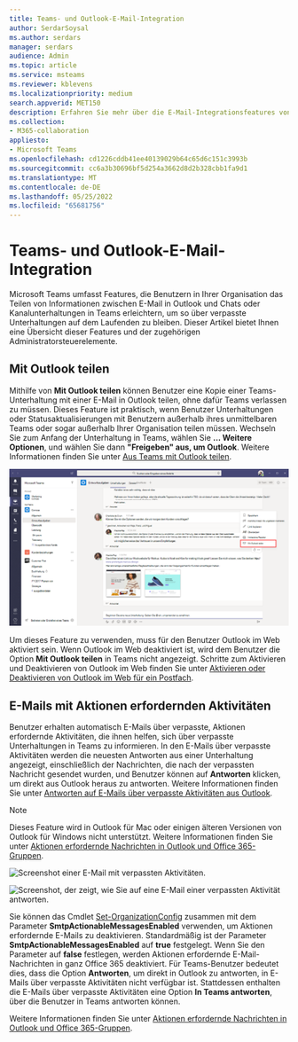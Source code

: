 ```yaml
---
title: Teams- und Outlook-E-Mail-Integration
author: SerdarSoysal
ms.author: serdars
manager: serdars
audience: Admin
ms.topic: article
ms.service: msteams
ms.reviewer: kblevens
ms.localizationpriority: medium
search.appverid: MET150
description: Erfahren Sie mehr über die E-Mail-Integrationsfeatures von Teams und Outlook, einschließlich Funktionen, mit denen Benutzer Informationen zwischen E-Mail in Outlook und Chats oder Kanalunterhaltungen in Teams teilen können.
ms.collection:
- M365-collaboration
appliesto:
- Microsoft Teams
ms.openlocfilehash: cd1226cddb41ee40139029b64c65d6c151c3993b
ms.sourcegitcommit: cc6a3b30696bf5d254a3662d8d2b328cbb1fa9d1
ms.translationtype: MT
ms.contentlocale: de-DE
ms.lasthandoff: 05/25/2022
ms.locfileid: "65681756"
---
```

# <a name="teams-and-outlook-email-integration"></a>Teams- und Outlook-E-Mail-Integration

Microsoft Teams umfasst Features, die Benutzern in Ihrer Organisation das Teilen von Informationen zwischen E-Mail in Outlook und Chats oder Kanalunterhaltungen in Teams erleichtern, um so über verpasste Unterhaltungen auf dem Laufenden zu bleiben. Dieser Artikel bietet Ihnen eine Übersicht dieser Features und der zugehörigen Administratorsteuerelemente.

## <a name="share-to-outlook"></a>Mit Outlook teilen

Mithilfe von **Mit Outlook teilen** können Benutzer eine Kopie einer Teams-Unterhaltung mit einer E-Mail in Outlook teilen, ohne dafür Teams verlassen zu müssen. Dieses Feature ist praktisch, wenn Benutzer Unterhaltungen oder Statusaktualisierungen mit Benutzern außerhalb ihres unmittelbaren Teams oder sogar außerhalb Ihrer Organisation teilen müssen. Wechseln Sie zum Anfang der Unterhaltung in Teams, wählen Sie **... Weitere Optionen**, und wählen Sie dann **"Freigeben" aus, um Outlook**.  Weitere Informationen finden Sie unter [Aus Teams mit Outlook teilen](https://support.office.com/article/share-to-outlook-from-teams-f9dabbe9-9e9b-4e35-99dd-2eeeb67c4f6d).

![Screenshot mit dem Feature "Für Outlook freigeben" in Teams.](media/share-to-outlook.png)

Um dieses Feature zu verwenden, muss für den Benutzer Outlook im Web aktiviert sein. Wenn Outlook im Web deaktiviert ist, wird dem Benutzer die Option **Mit Outlook teilen** in Teams nicht angezeigt. Schritte zum Aktivieren und Deaktivieren von Outlook im Web finden Sie unter [Aktivieren oder Deaktivieren von Outlook im Web für ein Postfach](/exchange/recipients-in-exchange-online/manage-user-mailboxes/enable-or-disable-outlook-web-app).

## <a name="actionable-activity-emails"></a>E-Mails mit Aktionen erfordernden Aktivitäten

Benutzer erhalten automatisch E-Mails über verpasste, Aktionen erfordernde Aktivitäten, die ihnen helfen, sich über verpasste Unterhaltungen in Teams zu informieren. In den E-Mails über verpasste Aktivitäten werden die neuesten Antworten aus einer Unterhaltung angezeigt, einschließlich der Nachrichten, die nach der verpassten Nachricht gesendet wurden, und Benutzer können auf **Antworten** klicken, um direkt aus Outlook heraus zu antworten. Weitere Informationen finden Sie unter [Antworten auf E-Mails über verpasste Aktivitäten aus Outlook](https://support.office.com/article/reply-to-missed-activity-emails-from-outlook-bc0cf587-db26-4946-aac7-8eebd84f1381). 

> [!NOTE]
> Dieses Feature wird in Outlook für Mac oder einigen älteren Versionen von Outlook für Windows nicht unterstützt. Weitere Informationen finden Sie unter [Aktionen erfordernde Nachrichten in Outlook und Office 365-Gruppen](/outlook/actionable-messages/).

![Screenshot einer E-Mail mit verpassten Aktivitäten.](media/missed-activity-email.png)

![Screenshot, der zeigt, wie Sie auf eine E-Mail einer verpassten Aktivität antworten.](media/missed-activity-email-reply.png)

Sie können das Cmdlet [Set-OrganizationConfig](/powershell/module/exchange/organization/set-organizationconfig) zusammen mit dem Parameter **SmtpActionableMessagesEnabled** verwenden, um Aktionen erfordernde E-Mails zu deaktivieren. Standardmäßig ist der Parameter **SmtpActionableMessagesEnabled** auf **true** festgelegt. Wenn Sie den Parameter auf **false** festlegen, werden Aktionen erfordernde E-Mail-Nachrichten in ganz Office 365 deaktiviert. Für Teams-Benutzer bedeutet dies, dass die Option **Antworten**, um direkt in Outlook zu antworten, in E-Mails über verpasste Aktivitäten nicht verfügbar ist. Stattdessen enthalten die E-Mails über verpasste Aktivitäten eine Option **In Teams antworten**, über die Benutzer in Teams antworten können.

Weitere Informationen finden Sie unter [Aktionen erfordernde Nachrichten in Outlook und Office 365-Gruppen](/outlook/actionable-messages/).
